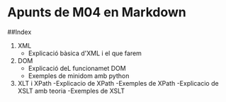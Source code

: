 # Apunts de M04 en Markdown




##Index

1. XML
   - Explicació bàsica d'XML i el que farem
3. DOM
   - Explicació deL funcionamet DOM
   - Exemples de minidom amb python 
5. XLT i XPath
   -Explicacio de XPath
   -Exemples de XPath
   -Explicacio de XSLT amb teoria
   -Exemples de XSLT
   
